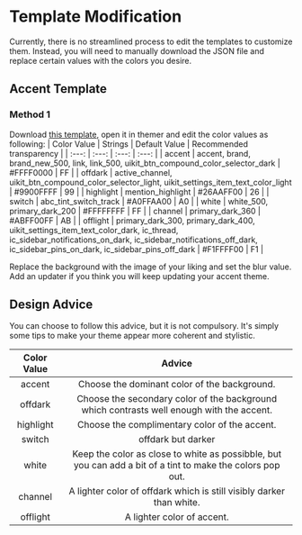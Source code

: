 # Template Modification 
Currently, there is no streamlined process to edit the templates to customize them. Instead, you will need to manually download the JSON file and replace certain values with the colors you desire.

## Accent Template 
### Method 1
Download [this template](https://raw.githubusercontent.com/RhyMegu/YetAnotherBackgroundTheme/main/Templates/YABTAccentPremadeTemplate.json), open it in themer and edit the color values as following:
| Color Value | Strings | Default Value | Recommended transparency |
| :---: | :---: | :---: | :---: |
| accent | accent, brand, brand_new_500, link, link_500, uikit_btn_compound_color_selector_dark | #FFFF0000 | FF |
| offdark | active_channel, uikit_btn_compound_color_selector_light, uikit_settings_item_text_color_light | #9900FFFF | 99 |
| highlight | mention_highlight | #26AAFF00 | 26 |
| switch | abc_tint_switch_track | #A0FFAA00 | A0 |
| white | white_500, primary_dark_200 | #FFFFFFFF | FF |
| channel | primary_dark_360 | #ABFF00FF | AB |
| offlight | primary_dark_300, primary_dark_400, uikit_settings_item_text_color_dark, ic_thread, ic_sidebar_notifications_on_dark, ic_sidebar_notifications_off_dark, ic_sidebar_pins_on_dark, ic_sidebar_pins_off_dark | #F1FFFF00 | F1 |

Replace the background with the image of your liking and set the blur value.
Add an updater if you think you will keep updating your accent theme.

## Design Advice 
You can choose to follow this advice, but it is not compulsory. It's simply some tips to make your theme appear more coherent and stylistic.

| Color Value | Advice |
| :---: | :---: |
| accent | Choose the dominant color of the background. |
| offdark | Choose the secondary color of the background which contrasts well enough with the accent. |
| highlight | Choose the complimentary color of the accent. |
| switch | offdark but darker |
| white | Keep the color as close to white as possibble, but you can add a bit of a tint to make the colors pop out. |
| channel | A lighter color of offdark which is still visibly darker than white. |
| offlight | A lighter color of accent. |


